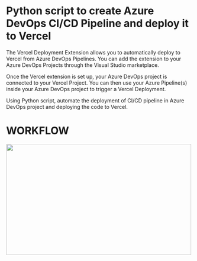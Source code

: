 # Python script to create Azure DevOps CI/CD Pipeline and deploy it to Vercel 

The Vercel Deployment Extension allows you to automatically deploy to Vercel from Azure DevOps Pipelines. You can add the extension to your Azure DevOps Projects through the Visual Studio marketplace.

Once the Vercel extension is set up, your Azure DevOps project is connected to your Vercel Project. You can then use your Azure Pipeline(s) inside your Azure DevOps project to trigger a Vercel Deployment.

Using Python script, automate the deployment of CI/CD pipeline in Azure DevOps project and deploying the code to Vercel. 

# WORKFLOW
<img align="center" height="300" width="500" src="![image](https://github.com/Muskantomar001/Devops_Automated_application_deployment_to_Varcel/assets/65162584/7d89c549-0597-4edc-8348-2aeef62f5083)" />




